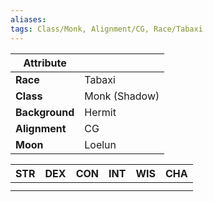 ```yaml
---
aliases:
tags: Class/Monk, Alignment/CG, Race/Tabaxi
---
```

| Attribute      |               |
| -------------- | ------------- |
| **Race**       | Tabaxi        |
| **Class**      | Monk (Shadow) |
| **Background** | Hermit        |
| **Alignment**  | CG            |
| **Moon**       | Loelun              |

|STR|DEX|CON|INT|WIS|CHA|
|:-:|:-:|:-:|:-:|:-:|:-:|
|||||||
|||||||
